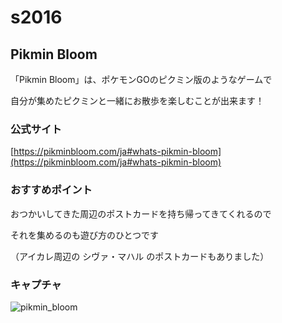 # s2016

## Pikmin Bloom

「Pikmin Bloom」は、ポケモンGOのピクミン版のようなゲームで  

自分が集めたピクミンと一緒にお散歩を楽しむことが出来ます！



### 公式サイト

[https://pikminbloom.com/ja#whats-pikmin-bloom](https://pikminbloom.com/ja#whats-pikmin-bloom)



### おすすめポイント

おつかいしてきた周辺のポストカードを持ち帰ってきてくれるので  

それを集めるのも遊び方のひとつです  

（アイカレ周辺の シヴァ・マハル のポストカードもありました）





### キャプチャ 
![pikmin_bloom](![pikmin_bloom](https://github.com/user-attachments/assets/fbed8931-1ebc-4d8c-97eb-1de4a2d76c6a)
)

